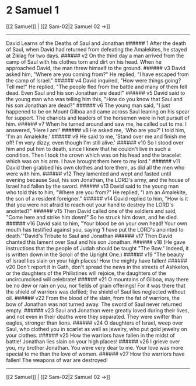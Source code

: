 # 2 Samuel 1

[[2 Samuel]] | [[2 Sam-02|2 Samuel 02 →]]
***

David Learns of the Deaths of Saul and Jonathan ###### 1 After the death of Saul, when David had returned from defeating the Amalekites, he stayed at Ziklag for two days. ###### v2 On the third day a man arrived from the camp of Saul with his clothes torn and dirt on his head. When he approached David, the man threw himself to the ground. ###### v3 David asked him, "Where are you coming from?" He replied, "I have escaped from the camp of Israel." ###### v4 David inquired, "How were things going? Tell me!" He replied, "The people fled from the battle and many of them fell dead. Even Saul and his son Jonathan are dead!" ###### v5 David said to the young man who was telling him this, "How do you know that Saul and his son Jonathan are dead?" ###### v6 The young man said, "I just happened to be on Mount Gilboa and came across Saul leaning on his spear for support. The chariots and leaders of the horsemen were in hot pursuit of him. ###### v7 When he turned around and saw me, he called out to me. I answered, 'Here I am!' ###### v8 He asked me, 'Who are you?' I told him, 'I'm an Amalekite.' ###### v9 He said to me, 'Stand over me and finish me off! I'm very dizzy, even though I'm still alive.' ###### v10 So I stood over him and put him to death, since I knew that he couldn't live in such a condition. Then I took the crown which was on his head and the bracelet which was on his arm. I have brought them here to my lord." ###### v11 David then grabbed his own clothes and tore them, as did all the men who were with him. ###### v12 They lamented and wept and fasted until evening because Saul, his son Jonathan, the LORD's army, and the house of Israel had fallen by the sword. ###### v13 David said to the young man who told this to him, "Where are you from?" He replied, "I am an Amalekite, the son of a resident foreigner." ###### v14 David replied to him, "How is it that you were not afraid to reach out your hand to destroy the LORD's anointed?" ###### v15 Then David called one of the soldiers and said, "Come here and strike him down!" So he struck him down, and he died. ###### v16 David said to him, "Your blood be on your own head! Your own mouth has testified against you, saying 'I have put the LORD's anointed to death.'"David's Tribute to Saul and Jonathan ###### v17 Then David chanted this lament over Saul and his son Jonathan. ###### v18 (He gave instructions that the people of Judah should be taught "The Bow." Indeed, it is written down in the Scroll of the Upright One.) ###### v19 "The beauty of Israel lies slain on your high places! How the mighty have fallen! ###### v20 Don't report it in Gath, don't spread the news in the streets of Ashkelon, or the daughters of the Philistines will rejoice, the daughters of the uncircumcised will celebrate! ###### v21 O mountains of Gilboa, may there be no dew or rain on you, nor fields of grain offerings! For it was there that the shield of warriors was defiled; the shield of Saul lies neglected without oil. ###### v22 From the blood of the slain, from the fat of warriors, the bow of Jonathan was not turned away. The sword of Saul never returned empty. ###### v23 Saul and Jonathan were greatly loved during their lives, and not even in their deaths were they separated. They were swifter than eagles, stronger than lions. ###### v24 O daughters of Israel, weep over Saul, who clothed you in scarlet as well as jewelry, who put gold jewelry on your clothes. ###### v25 How the warriors have fallen in the midst of battle! Jonathan lies slain on your high places! ###### v26 I grieve over you, my brother Jonathan. You were very dear to me. Your love was more special to me than the love of women. ###### v27 How the warriors have fallen! The weapons of war are destroyed!

***
[[2 Samuel]] | [[2 Sam-02|2 Samuel 02 →]]
